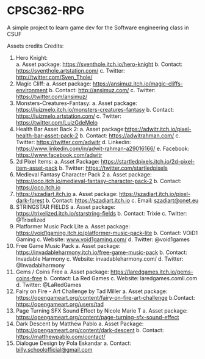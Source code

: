 # CPSC362-RPG
 A simple project to learn game dev for the Software engineering class in CSUF
 
 Assets credits
Credits:
1.	Hero Knight: 	
a.	Asset package: https://sventhole.itch.io/hero-knight
b.	Contact: https://sventhole.artstation.com/ 
c.	 Twitter: http://twitter.com/Sven_Thole/ 
2.	Magic Cliff: 
a.	Asset package: https://ansimuz.itch.io/magic-cliffs-environment
b.	Contact: http://ansimuz.com/ 
c.	 Twitter: https://twitter.com/ansimuz/ 
3.	Monsters-Creatures-Fantasy:
a.	Asset package: https://luizmelo.itch.io/monsters-creatures-fantasy
b.	Contact: https://luizmelo.artstation.com/ 
c.	Twitter: https://twitter.com/LuizGdeMelo
4.	Health Bar Asset Back 2:
a.	Asset package:https://adwitr.itch.io/pixel-health-bar-asset-pack-2
b.	Contact: https://adwitrahman.com/
c.	Twitter: https://twitter.com/adwitr
d.	Linkedin: https://www.linkedin.com/in/adwit-rahman-a29016166/
e.	Facebook: https://www.facebook.com/adwitr
5.	2d Pixel Items:
a.	Asset Package: https://startledpixels.itch.io/2d-pixel-item-asset-pack
b.	Twitter: https://twitter.com/startledpixels
6.	Medieval Fantasy Character Pack 2
a.	Asset package: https://oco.itch.io/medieval-fantasy-character-pack-2 
b.	Contact: https://oco.itch.io 
7.	https://szadiart.itch.io
a.	Asset package: https://szadiart.itch.io/pixel-dark-forest
b.	Contact: https://szadiart.itch.io 
c.	Email: szadiart@onet.eu 
8. STRINGSTAR FIELDS
a. Asset package: https://trixelized.itch.io/starstring-fields 
b. Contact: Trixie 
c. Twitter: @Trixelized  
8. Platformer Music Pack Lite
a. Asset package: https://void1gaming.itch.io/platformer-music-pack-lite 
b. Contact: VOiD1 Gaming
c. Website: www.void1gaming.com/
d. Twitter: @void1games
9. Free Game Music Pack
a. Asset package: https://invadableharmony.itch.io/free-game-music-pack 
b. Contact: Invadable Harmony 
c. Website: invadableharmony.com/ 
d. Twitter: @Invadablharmony 
10. Gems / Coins Free
a. Asset package: https://laredgames.itch.io/gems-coins-free 
b. Contact: La Red Games 
c. Website: laredgames.comli.com 
d. Twitter: @LaRedGames
11. Fairy on Fire - Art Challenge by Tad Miller
a. Asset package: https://opengameart.org/content/fairy-on-fire-art-challenge 
b.Contact: https://opengameart.org/users/tad 
12. Page Turning SFX Sound Effect by Nicole Marie T
a. Asset package: https://opengameart.org/content/page-turning-sfx-sound-effect 
13. Dark Descent by Matthew Pablo
a. Asset Package: https://opengameart.org/content/dark-descent 
b. Contact: https://matthewpablo.com/contact/ 
14. Dialogue Design by Pola Eskandar
a. Contact: billy.schoolofficial@gmail.com 


